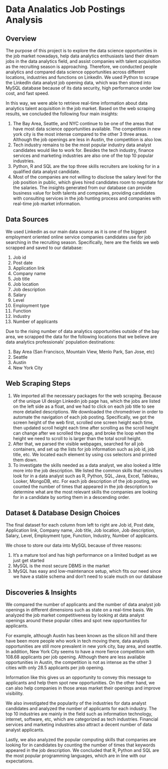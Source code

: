 # Data Analatics Job Postings Analysis

## Overview
The purpose of this project is to explore the data science opportunities in the job market nowadays, help data analytics enthusiasts land their dream jobs in the data analytics
field, and assist companies with talent acquisition as the recruiting season is approaching.
Therefore, we conducted people analytics and compared data science opportunities across different locations, industries and functions on LinkedIn. We used Python to scrape the LinkedIn data analyst job opening data, which was then stored into MySQL database because of its data security, high performance under low cost, and fast speed.

In this way, we were able to retrieve real-time information about data analytics talent acquisition in the job market. Based on the web scraping results, we concluded the following four main insights:
1. The Bay Area, Seattle, and NYC continue to be one of the areas that have most data science opportunities available. The competition in new york city is the most intense compared to the other 3 three areas. Although the job openings are less in Austin, the competition is also low.
2. Tech industry remains to be the most popular industry data analyst candidates would like to work for. Besides the tech industry, finance services and marketing industries are also one of the top 10 popular industries.
3. Python, R and SQL are the top three skills recruiters are looking for in a qualified data analyst candidate.
4. Most of the companies are not willing to disclose the salary level for the job position in public, which gives hired candidates room to negotiate for the salaries. The insights generated from our database can provide business value for both talents and companies, providing candidates with consulting services in the job hunting process and companies with real-time job market information.

## Data Sources
We used Linkedin as our main data source as it is one of the biggest employment oriented online service companies candidates use for job searching in the recruiting season. Specifically, here are the fields we web scrapped and saved to our database:
1. Job id
2. Post date
3. Application link
4. Company name
5. Job title
6. Job location
7. Job description
8. Salary
9. Level
10. Employment type
11. Function
12. Industry
13. Number of applicants

Due to the rising number of data analytics opportunities outside of the bay area, we scrapped the data for the following locations that we believe are data analytics professionals’ population destinations:
1. Bay Area (San Francisco, Mountain View, Menlo Park, San Jose, etc)
2. Seattle
3. Austin
4. New York City

## Web Scraping Steps
1. We imported all the necessary packages for the web scraping. Because of the unique UI design Linkedin job page has, which the jobs are listed on the left side as a float, and we had to click on each job title to see more detailed descriptions. We downloaded the chromedriver in order to automate the navigation of each job posting. Specifically, we got the screen height of the web first, scrolled one screen height each time, then updated scroll height each time after scrolling as the scroll height can change after we scrolled the page, and broke the loop when the height we need to scroll to is larger than the total scroll height. 
2. After that, we parsed the visible webpages, searched for all job containers, and set up the lists for job information such as job id, job title, etc. We located each element by using css selectors and printed them down.
3. To investigate the skills needed as a data analyst, we also looked a little more into the job description. We listed the common skills that recruiters look for in a data analyst such as R, Python, SQL, Java, Excel, Tableau, Looker, MongoDB, etc. For each job description of the job posting, we counted the number of times that appeared in the job description to determine what are the most relevant skills the companies are looking for in a candidate by sorting them in a descending order.

## Dataset & Database Design Choices
The final dataset for each column from left to right are Job id, Post date, Application link, Company name, Job title, Job location, Job description, Salary, Level, Employment type, Function, Industry, Number of applicants.

We chose to store our data into MySQL because of three reasons: 
1. It’s a mature tool and has high performance on a limited budget as we just get started
2. MySQL is the most secure DBMS in the market
3. MySQL has easy and low-maintenance setup, which fits our need since we have a stable schema and don’t need to scale much on our database

## Discoveries & Insights
We compared the number of applicants and the number of data analyst job openings in different dimensions such as state on a real-time basis. We analyzed the job market competitiveness by looking at data analyst openings around these popular cities and spot new opportunities for applicants.

For example, although Austin has been known as the silicon hill and there have been more people who work in tech moving there, data analysts opportunities are still more prevalent in new york city, bay area, and seattle. In addition, New York City seems to have a more fierce competition with 108.68 applicants per job opening. Although there are less available opportunities in Austin, the competition is not as intense as the other 3 cities with only 28.5 applicants per job opening.

Information like this gives us an opportunity to convey this message to applicants and help them spot new opportunities. On the other hand, we can also help companies in those areas market their openings and improve visibility.

We also investigated the popularity of the industries for data analyst candidates and analyzed the number of applicants for each industry. The top 10 industries are mainly in the field such as information technology, internet, software, etc, which are categorized as tech industries. Financial services and marketing industries also attract a decent number of data analyst applicants.

Lastly, we also analyzed the popular computing skills that companies are looking for in candidates by counting the number of times that keywords appeared in the job description. We concluded that R, Python and SQL are the most popular programming languages, which are in line with our expectations.

